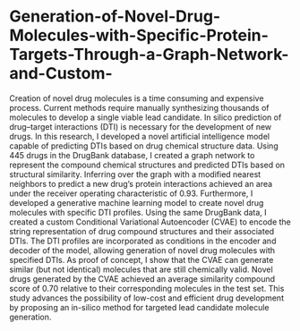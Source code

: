# Generation-of-Novel-Drug-Molecules-with-Specific-Protein-Targets-Through-a-Graph-Network-and-Custom-
Creation of novel drug molecules is a time consuming and expensive process. Current methods require manually synthesizing thousands of molecules to develop a single viable lead candidate.  In silico prediction of drug–target interactions (DTI) is necessary for the development of new drugs.   In this research, I developed a novel artificial intelligence model capable of predicting DTIs based on drug chemical structure data.  Using 445 drugs in the DrugBank database, I created a graph network to represent the compound chemical structures and predicted DTIs based on structural similarity.  Inferring over the graph with a modified nearest neighbors to predict a new drug’s protein interactions achieved an area under the receiver operating characteristic of 0.93. Furthermore, I developed a generative machine learning model to create novel drug molecules with specific DTI profiles. Using the same DrugBank data, I created a custom Conditional Variational Autoencoder (CVAE) to encode the string representation of drug compound structures and their associated DTIs.  The DTI profiles are incorporated as conditions in the encoder and decoder of the model, allowing generation of novel drug molecules with specified DTIs. As proof of concept, I show that the CVAE can generate similar (but not identical) molecules that are still chemically valid.  Novel drugs generated by the CVAE achieved an average similarity compound score of 0.70 relative to their corresponding molecules in the test set.  This study  advances the possibility of low-cost and efficient drug development by proposing an in-silico method for targeted lead candidate molecule generation.
